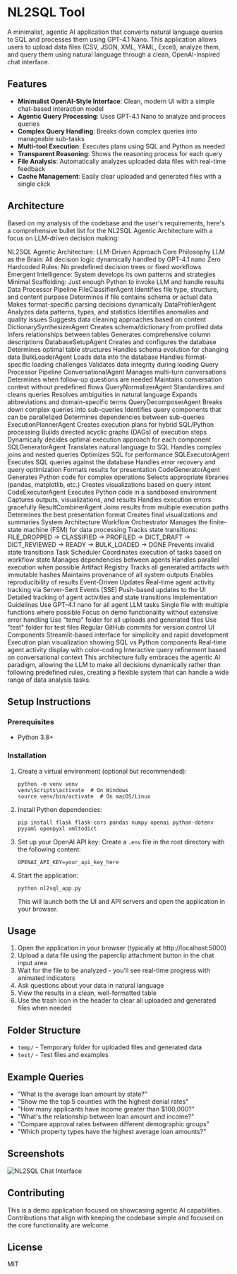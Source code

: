 # NL2SQL Tool

A minimalist, agentic AI application that converts natural language queries to SQL and processes them using GPT-4.1 Nano. This application allows users to upload data files (CSV, JSON, XML, YAML, Excel), analyze them, and query them using natural language through a clean, OpenAI-inspired chat interface.

## Features

- **Minimalist OpenAI-Style Interface**: Clean, modern UI with a simple chat-based interaction model
- **Agentic Query Processing**: Uses GPT-4.1 Nano to analyze and process queries
- **Complex Query Handling**: Breaks down complex queries into manageable sub-tasks
- **Multi-tool Execution**: Executes plans using SQL and Python as needed
- **Transparent Reasoning**: Shows the reasoning process for each query
- **File Analysis**: Automatically analyzes uploaded data files with real-time feedback
- **Cache Management**: Easily clear uploaded and generated files with a single click

## Architecture

Based on my analysis of the codebase and the user's requirements, here's a comprehensive bullet list for the NL2SQL Agentic Architecture with a focus on LLM-driven decision making:

NL2SQL Agentic Architecture: LLM-Driven Approach
Core Philosophy
LLM as the Brain: All decision logic dynamically handled by GPT-4.1 nano
Zero Hardcoded Rules: No predefined decision trees or fixed workflows
Emergent Intelligence: System develops its own patterns and strategies
Minimal Scaffolding: Just enough Python to invoke LLM and handle results
Data Processor Pipeline
FileClassifierAgent
Identifies file type, structure, and content purpose
Determines if file contains schema or actual data
Makes format-specific parsing decisions dynamically
DataProfilerAgent
Analyzes data patterns, types, and statistics
Identifies anomalies and quality issues
Suggests data cleaning approaches based on content
DictionarySynthesizerAgent
Creates schema/dictionary from profiled data
Infers relationships between tables
Generates comprehensive column descriptions
DatabaseSetupAgent
Creates and configures the database
Determines optimal table structures
Handles schema evolution for changing data
BulkLoaderAgent
Loads data into the database
Handles format-specific loading challenges
Validates data integrity during loading
Query Processor Pipeline
ConversationalAgent
Manages multi-turn conversations
Determines when follow-up questions are needed
Maintains conversation context without predefined flows
QueryNormalizerAgent
Standardizes and cleans queries
Resolves ambiguities in natural language
Expands abbreviations and domain-specific terms
QueryDecomposerAgent
Breaks down complex queries into sub-queries
Identifies query components that can be parallelized
Determines dependencies between sub-queries
ExecutionPlannerAgent
Creates execution plans for hybrid SQL/Python processing
Builds directed acyclic graphs (DAGs) of execution steps
Dynamically decides optimal execution approach for each component
SQLGeneratorAgent
Translates natural language to SQL
Handles complex joins and nested queries
Optimizes SQL for performance
SQLExecutorAgent
Executes SQL queries against the database
Handles error recovery and query optimization
Formats results for presentation
CodeGeneratorAgent
Generates Python code for complex operations
Selects appropriate libraries (pandas, matplotlib, etc.)
Creates visualizations based on query intent
CodeExecutorAgent
Executes Python code in a sandboxed environment
Captures outputs, visualizations, and results
Handles execution errors gracefully
ResultCombinerAgent
Joins results from multiple execution paths
Determines the best presentation format
Creates final visualizations and summaries
System Architecture
Workflow Orchestrator
Manages the finite-state machine (FSM) for data processing
Tracks state transitions: FILE_DROPPED → CLASSIFIED → PROFILED → DICT_DRAFT → DICT_REVIEWED → READY → BULK_LOADED → DONE
Prevents invalid state transitions
Task Scheduler
Coordinates execution of tasks based on workflow state
Manages dependencies between agents
Handles parallel execution when possible
Artifact Registry
Tracks all generated artifacts with immutable hashes
Maintains provenance of all system outputs
Enables reproducibility of results
Event-Driven Updates
Real-time agent activity tracking via Server-Sent Events (SSE)
Push-based updates to the UI
Detailed tracking of agent activities and state transitions
Implementation Guidelines
Use GPT-4.1 nano for all agent LLM tasks
Single file with multiple functions where possible
Focus on demo functionality without extensive error handling
Use "temp" folder for all uploads and generated files
Use "test" folder for test files
Regular GitHub commits for version control
UI Components
Streamlit-based interface for simplicity and rapid development
Execution plan visualization showing SQL vs Python components
Real-time agent activity display with color-coding
Interactive query refinement based on conversational context
This architecture fully embraces the agentic AI paradigm, allowing the LLM to make all decisions dynamically rather than following predefined rules, creating a flexible system that can handle a wide range of data analysis tasks.

## Setup Instructions

### Prerequisites

- Python 3.8+

### Installation

1. Create a virtual environment (optional but recommended):
   ```
   python -m venv venv
   venv\Scripts\activate  # On Windows
   source venv/bin/activate  # On macOS/Linux
   ```

2. Install Python dependencies:
   ```
   pip install flask flask-cors pandas numpy openai python-dotenv pyyaml openpyxl xmltodict
   ```

3. Set up your OpenAI API key:
   Create a `.env` file in the root directory with the following content:
   ```
   OPENAI_API_KEY=your_api_key_here
   ```

4. Start the application:
   ```
   python nl2sql_app.py
   ```
   
   This will launch both the UI and API servers and open the application in your browser.

## Usage

1. Open the application in your browser (typically at http://localhost:5000)
2. Upload a data file using the paperclip attachment button in the chat input area
3. Wait for the file to be analyzed - you'll see real-time progress with animated indicators
4. Ask questions about your data in natural language
5. View the results in a clean, well-formatted table
6. Use the trash icon in the header to clear all uploaded and generated files when needed

## Folder Structure

- `temp/` - Temporary folder for uploaded files and generated data
- `test/` - Test files and examples

## Example Queries

- "What is the average loan amount by state?"
- "Show me the top 5 counties with the highest denial rates"
- "How many applicants have income greater than $100,000?"
- "What's the relationship between loan amount and income?"
- "Compare approval rates between different demographic groups"
- "Which property types have the highest average loan amounts?"

## Screenshots

![NL2SQL Chat Interface](screenshots/chat_interface.png)

## Contributing

This is a demo application focused on showcasing agentic AI capabilities. Contributions that align with keeping the codebase simple and focused on the core functionality are welcome.

## License

MIT
